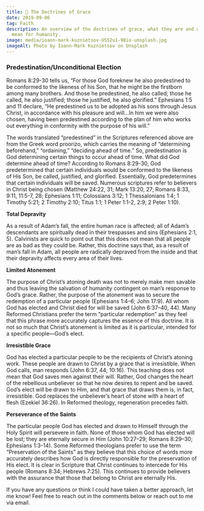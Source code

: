 ```yaml
---
title: 📖 The Doctrines of Grace
date: 2019-09-06
tag: Faith
description: An overview of the doctrines of grace, what they are and what they
  mean for humanity.
image: media/ioann-mark-kuznietsov-USS2u1-98io-unsplash.jpg
imageAlt: Photo by Ioann-Mark Kuznietsov on Unsplash
---
```

### Predestination/Unconditional Election

Romans 8:29-30 tells us, “For those God foreknew he also predestined to be conformed to the likeness of his Son, that he might be the firstborn among many brothers. And those he predestined, he also called; those he called, he also justified; those he justified, he also glorified.” Ephesians 1:5 and 11 declare, “He predestined us to be adopted as his sons through Jesus Christ, in accordance with his pleasure and will…In him we were also chosen, having been predestined according to the plan of him who works out everything in conformity with the purpose of his will.”

The words translated “predestined” in the Scriptures referenced above are from the Greek word proorizo, which carries the meaning of “determining beforehand,” “ordaining,” “deciding ahead of time.” So, predestination is God determining certain things to occur ahead of time. What did God determine ahead of time? According to Romans 8:29-30, God predetermined that certain individuals would be conformed to the likeness of His Son, be called, justified, and glorified. Essentially, God predetermines that certain individuals will be saved. Numerous scriptures refer to believers in Christ being chosen (Matthew 24:22, 31; Mark 13:20, 27; Romans 8:33, 9:11, 11:5-7, 28; Ephesians 1:11; Colossians 3:12; 1 Thessalonians 1:4; 1 Timothy 5:21; 2 Timothy 2:10; Titus 1:1; 1 Peter 1:1-2, 2:9; 2 Peter 1:10).

**Total Depravity**

As a result of Adam’s fall, the entire human race is affected; all of Adam’s descendants are spiritually dead in their trespasses and sins (Ephesians 2:1, 5). Calvinists are quick to point out that this does not mean that all people are as bad as they could be. Rather, this doctrine says that, as a result of man’s fall in Adam, all people are radically depraved from the inside and that their depravity affects every area of their lives.

**Limited Atonement**

The purpose of Christ’s atoning death was not to merely make men savable and thus leaving the salvation of humanity contingent on man’s response to God’s grace. Rather, the purpose of the atonement was to secure the redemption of a particular people (Ephesians 1:4–6; John 17:9). All whom God has elected and Christ died for will be saved (John 6:37–40, 44). Many Reformed Christians prefer the term “particular redemption” as they feel that this phrase more accurately captures the essence of this doctrine. It is not so much that Christ’s atonement is limited as it is particular, intended for a specific people—God’s elect.

**Irresistible Grace**

God has elected a particular people to be the recipients of Christ’s atoning work. These people are drawn to Christ by a grace that is irresistible. When God calls, man responds (John 6:37, 44; 10:16). This teaching does not mean that God saves men against their will. Rather, God changes the heart of the rebellious unbeliever so that he now desires to repent and be saved. God’s elect will be drawn to Him, and that grace that draws them is, in fact, irresistible. God replaces the unbeliever’s heart of stone with a heart of flesh (Ezekiel 36:26). In Reformed theology, regeneration precedes faith.

**Perseverance of the Saints**

The particular people God has elected and drawn to Himself through the Holy Spirit will persevere in faith. None of those whom God has elected will be lost; they are eternally secure in Him (John 10:27–29; Romans 8:29–30; Ephesians 1:3–14). Some Reformed theologians prefer to use the term “Preservation of the Saints” as they believe that this choice of words more accurately describes how God is directly responsible for the preservation of His elect. It is clear in Scripture that Christ continues to intercede for His people (Romans 8:34; Hebrews 7:25). This continues to provide believers with the assurance that those that belong to Christ are eternally His.

If you have any questions or think I could have taken a better approach, let me know! Feel free to reach out in the comments below or reach out to me via email.
